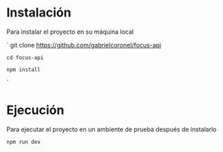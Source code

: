 # Instalación

Para instalar el proyecto en su máquina local

`
    git clone https://github.com/gabrielcoronel/focus-api
    
    cd focus-api
    
    npm install
`

# Ejecución

Para ejecutar el proyecto en un ambiente de prueba después de instalarlo

`
    npm run dev
`
